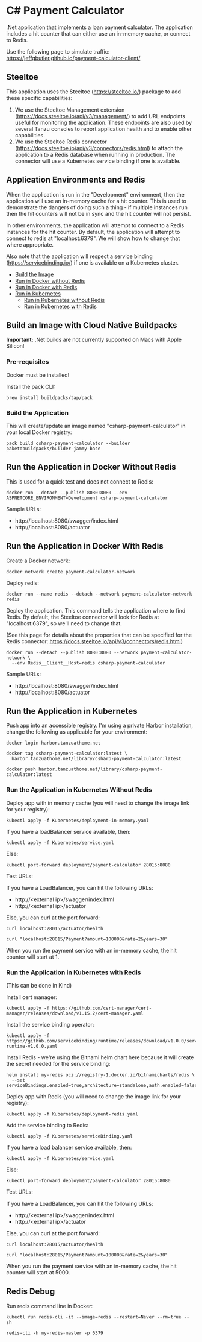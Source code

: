 # C# Payment Calculator

.Net application that implements a loan payment calculator. The application includes a hit counter that can
either use an in-memory cache, or connect to Redis.

Use the following page to simulate traffic: https://jeffgbutler.github.io/payment-calculator-client/

## Steeltoe

This application uses the Steeltoe (https://steeltoe.io/) package to add these specific capabilities:

1. We use the Steeltoe Management extension (https://docs.steeltoe.io/api/v3/management/) to add URL endpoints
   useful for monitoring the application. These endpoints are also used by several Tanzu consoles to report application
   health and to enable other capabilities. 
2. We use the Steeltoe Redis connector (https://docs.steeltoe.io/api/v3/connectors/redis.html) to attach the application
   to a Redis database when running in production. The connector will use a Kubernetes service binding if one is
   available.

## Application Environments and Redis

When the application is run in the "Development" environment, then the application will use an in-memory cache
for a hit counter. This is used to demonstrate the dangers of doing such a thing - if multiple instances run then
the hit counters will not be in sync and the hit counter will not persist.

In other environments, the application will attempt to connect to a Redis instances for the hit counter. By default,
the application will attempt to connect to redis at "localhost:6379". We will show how to change that where appropriate.

Also note that the application will respect a service binding (https://servicebinding.io/) if one is available on a
Kubernetes cluster.

- [Build the Image](#build-an-image-with-cloud-native-buildpacks)
- [Run in Docker without Redis](#run-the-application-in-docker-without-redis)
- [Run in Docker with Redis](#run-the-application-in-docker-with-redis)
- [Run in Kubernetes](#run-the-application-in-kubernetes)
  - [Run in Kubernetes without Redis](#run-the-application-in-kubernetes-without-redis)
  - [Run in Kubernetes with Redis](#run-the-application-in-docker-with-redis)

## Build an Image with Cloud Native Buildpacks

**Important:** .Net builds are not currently supported on Macs with Apple Silicon!

### Pre-requisites

Docker must be installed!

Install the pack CLI:

```shell
brew install buildpacks/tap/pack
```

### Build the Application

This will create/update an image named "csharp-payment-calculator" in your local Docker registry:

```shell
pack build csharp-payment-calculator --builder paketobuildpacks/builder-jammy-base
```

## Run the Application in Docker Without Redis

This is used for a quick test and does not connect to Redis:

```shell
docker run --detach --publish 8080:8080 --env ASPNETCORE_ENVIRONMENT=Development csharp-payment-calculator
```

Sample URLs:

- http://localhost:8080/swagger/index.html
- http://localhost:8080/actuator

## Run the Application in Docker With Redis

Create a Docker network:

```shell
docker network create payment-calculator-network
```

Deploy redis:

```shell
docker run --name redis --detach --network payment-calculator-network redis
```

Deploy the application. This command tells the application where to find Redis. By default, the Steeltoe connector
will look for Redis at "localhost:6379", so we'll need to change that.

(See this page for details about the properties that can be specified for the Redis
connector: https://docs.steeltoe.io/api/v3/connectors/redis.html)

```shell
docker run --detach --publish 8080:8080 --network payment-calculator-network \
  --env Redis__Client__Host=redis csharp-payment-calculator
```

Sample URLs:

- http://localhost:8080/swagger/index.html
- http://localhost:8080/actuator

## Run the Application in Kubernetes

Push app into an accessible registry. I'm using a private Harbor installation, change the following as applicable for
your environment:

```shell
docker login harbor.tanzuathome.net

docker tag csharp-payment-calculator:latest \
  harbor.tanzuathome.net/library/csharp-payment-calculator:latest

docker push harbor.tanzuathome.net/library/csharp-payment-calculator:latest
```

### Run the Application in Kubernetes Without Redis

Deploy app with in memory cache (you will need to change the image link for your registry):

```shell
kubectl apply -f Kubernetes/deployment-in-memory.yaml
```

If you have a loadBalancer service available, then:

```shell
kubectl apply -f Kubernetes/service.yaml
```

Else:

```shell
kubectl port-forward deployment/payment-calculator 28015:8080
```

Test URLs:

If you have a LoadBalancer, you can hit the following URLs:

- http://&lt;external ip&gt;/swagger/index.html
- http://&lt;external ip&gt;/actuator

Else, you can curl at the port forward:

```shell
curl localhost:28015/actuator/health

curl "localhost:28015/Payment?amount=100000&rate=2&years=30"
```

When you run the payment service with an in-memory cache, the hit counter will start at 1.


### Run the Application in Kubernetes with Redis

(This can be done in Kind)

Install cert manager:

```shell
kubectl apply -f https://github.com/cert-manager/cert-manager/releases/download/v1.15.2/cert-manager.yaml
```

Install the service binding operator:

```shell
kubectl apply -f https://github.com/servicebinding/runtime/releases/download/v1.0.0/servicebinding-runtime-v1.0.0.yaml
```

Install Redis - we're using the Bitnami helm chart here because it will create the secret needed for the service binding:

```shell
helm install my-redis oci://registry-1.docker.io/bitnamicharts/redis \
  --set serviceBindings.enabled=true,architecture=standalone,auth.enabled=false 
```

Deploy app with Redis (you will need to change the image link for your registry):

```shell
kubectl apply -f Kubernetes/deployment-redis.yaml
```

Add the service binding to Redis:

```shell
kubectl apply -f Kubernetes/serviceBinding.yaml
```

If you have a load balancer service available, then:

```shell
kubectl apply -f Kubernetes/service.yaml
```

Else:

```shell
kubectl port-forward deployment/payment-calculator 28015:8080
```

Test URLs:

If you have a LoadBalancer, you can hit the following URLs:

- http://&lt;external ip&gt;/swagger/index.html
- http://&lt;external ip&gt;/actuator

Else, you can curl at the port forward:

```shell
curl localhost:28015/actuator/health

curl "localhost:28015/Payment?amount=100000&rate=2&years=30"
```

When you run the payment service with an in-memory cache, the hit counter will start at 5000.

## Redis Debug

Run redis command line in Docker:

```shell
kubectl run redis-cli -it --image=redis --restart=Never --rm=true -- sh

redis-cli -h my-redis-master -p 6379
```

